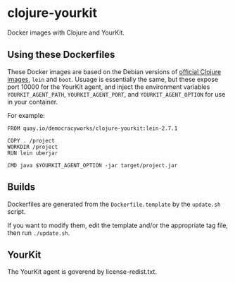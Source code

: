 # clojure-yourkit

Docker images with Clojure and YourKit.

## Using these Dockerfiles

These Docker images are based on the Debian versions
of [official Clojure images][clojure images], `lein` and
`boot`. Usuage is essentially the same, but these expose port 10000
for the YourKit agent, and inject the environment variables
`YOURKIT_AGENT_PATH`, `YOURKIT_AGENT_PORT`, and `YOURKIT_AGENT_OPTION`
for use in your container.

For example:

```
FROM quay.io/democracyworks/clojure-yourkit:lein-2.7.1

COPY . /project
WORKDIR /project
RUN lein uberjar

CMD java $YOURKIT_AGENT_OPTION -jar target/project.jar
```

[clojure images]: https://hub.docker.com/_/clojure/

## Builds

Dockerfiles are generated from the `Dockerfile.template` by the
`update.sh` script.

If you want to modify them, edit the template and/or the appropriate
tag file, then run `./update.sh`.

## YourKit

The YourKit agent is goverend by license-redist.txt.
